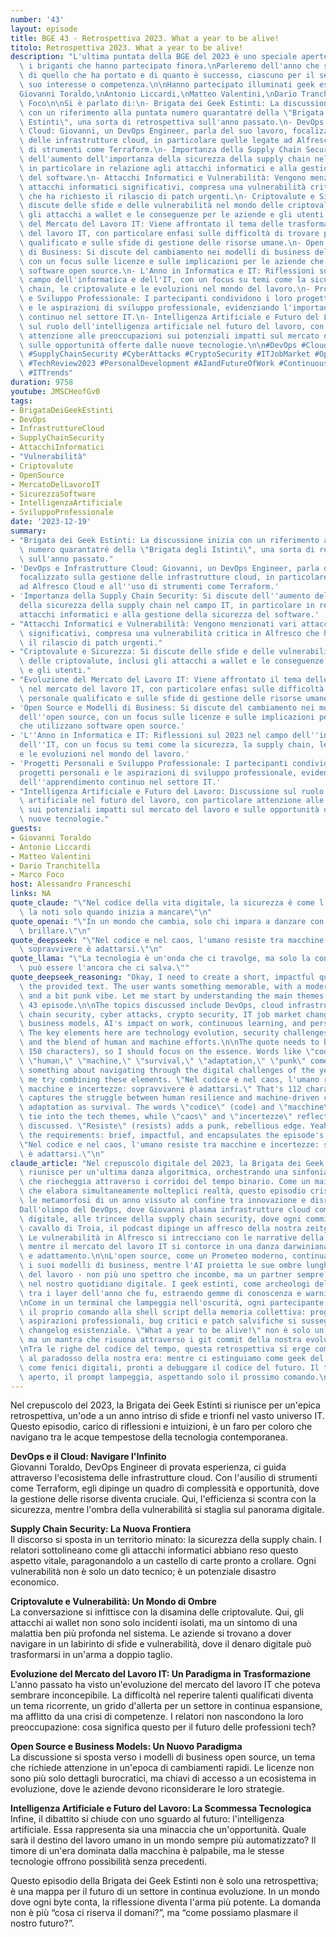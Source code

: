 ```yaml
---
number: '43'
layout: episode
title: BGE 43 - Retrospettiva 2023. What a year to be alive!
titolo: Retrospettiva 2023. What a year to be alive!
description: "L'ultima puntata della BGE del 2023 è uno speciale aperto a tutti\
  \ i briganti che hanno partecipato finora.\nParleremo dell'anno che sta tramontando,\
  \ di quello che ha portato e di quanto è successo, ciascuno per il settore di\
  \ suo interesse o competenza.\n\nHanno partecipato illuminati geek estinti come:\n\
  Giovanni Toraldo,\nAntonio Liccardi,\nMatteo Valentini,\nDario Tranchitella,\nMarco\
  \ Foco\n\nSi è parlato di:\n- Brigata dei Geek Estinti: La discussione inizia\
  \ con un riferimento alla puntata numero quarantatré della \"Brigata dei Geek\
  \ Estinti\", una sorta di retrospettiva sull'anno passato.\n- DevOps e Infrastrutture\
  \ Cloud: Giovanni, un DevOps Engineer, parla del suo lavoro, focalizzato sulla gestione\
  \ delle infrastrutture cloud, in particolare quelle legate ad Alfresco Cloud e all'uso\
  \ di strumenti come Terraform.\n- Importanza della Supply Chain Security: Si discute\
  \ dell'aumento dell'importanza della sicurezza della supply chain nel campo IT,\
  \ in particolare in relazione agli attacchi informatici e alla gestione della sicurezza\
  \ del software.\n- Attacchi Informatici e Vulnerabilità: Vengono menzionati vari\
  \ attacchi informatici significativi, compresa una vulnerabilità critica in Alfresco\
  \ che ha richiesto il rilascio di patch urgenti.\n- Criptovalute e Sicurezza: Si\
  \ discute delle sfide e delle vulnerabilità nel mondo delle criptovalute, inclusi\
  \ gli attacchi a wallet e le conseguenze per le aziende e gli utenti.\n- Evoluzione\
  \ del Mercato del Lavoro IT: Viene affrontato il tema delle trasformazioni nel mercato\
  \ del lavoro IT, con particolare enfasi sulle difficoltà di trovare personale\
  \ qualificato e sulle sfide di gestione delle risorse umane.\n- Open Source e Modelli\
  \ di Business: Si discute del cambiamento nei modelli di business dell'open source,\
  \ con un focus sulle licenze e sulle implicazioni per le aziende che utilizzano\
  \ software open source.\n- L'Anno in Informatica e IT: Riflessioni sul 2023 nel\
  \ campo dell'informatica e dell'IT, con un focus su temi come la sicurezza, la supply\
  \ chain, le criptovalute e le evoluzioni nel mondo del lavoro.\n- Progetti Personali\
  \ e Sviluppo Professionale: I partecipanti condividono i loro progetti personali\
  \ e le aspirazioni di sviluppo professionale, evidenziando l'importanza dell'apprendimento\
  \ continuo nel settore IT.\n- Intelligenza Artificiale e Futuro del Lavoro: Discussione\
  \ sul ruolo dell'intelligenza artificiale nel futuro del lavoro, con particolare\
  \ attenzione alle preoccupazioni sui potenziali impatti sul mercato del lavoro e\
  \ sulle opportunità offerte dalle nuove tecnologie.\n\n#DevOps #CloudInfrastructure\
  \ #SupplyChainSecurity #CyberAttacks #CryptoSecurity #ITJobMarket #OpenSourceBusiness\
  \ #TechReview2023 #PersonalDevelopment #AIandFutureOfWork #ContinuousLearning #SoftwareSecurity\
  \ #ITTrends"
duration: 9758
youtube: JMSCHeofGv0
tags:
- BrigataDeiGeekEstinti
- DevOps
- InfrastruttureCloud
- SupplyChainSecurity
- AttacchiInformatici
- "Vulnerabilità"
- Criptovalute
- OpenSource
- MercatoDelLavoroIT
- SicurezzaSoftware
- IntelligenzaArtificiale
- SviluppoProfessionale
date: '2023-12-19'
summary:
- "Brigata dei Geek Estinti: La discussione inizia con un riferimento alla puntata\
  \ numero quarantatré della \"Brigata degli Istinti\", una sorta di retrospettiva\
  \ sull'anno passato."
- 'DevOps e Infrastrutture Cloud: Giovanni, un DevOps Engineer, parla del suo lavoro,
  focalizzato sulla gestione delle infrastrutture cloud, in particolare quelle legate
  ad Alfresco Cloud e all''uso di strumenti come Terraform.'
- 'Importanza della Supply Chain Security: Si discute dell''aumento dell''importanza
  della sicurezza della supply chain nel campo IT, in particolare in relazione agli
  attacchi informatici e alla gestione della sicurezza del software.'
- "Attacchi Informatici e Vulnerabilità: Vengono menzionati vari attacchi informatici\
  \ significativi, compresa una vulnerabilità critica in Alfresco che ha richiesto\
  \ il rilascio di patch urgenti."
- "Criptovalute e Sicurezza: Si discute delle sfide e delle vulnerabilità nel mondo\
  \ delle criptovalute, inclusi gli attacchi a wallet e le conseguenze per le aziende\
  \ e gli utenti."
- "Evoluzione del Mercato del Lavoro IT: Viene affrontato il tema delle trasformazioni\
  \ nel mercato del lavoro IT, con particolare enfasi sulle difficoltà di trovare\
  \ personale qualificato e sulle sfide di gestione delle risorse umane."
- 'Open Source e Modelli di Business: Si discute del cambiamento nei modelli di business
  dell''open source, con un focus sulle licenze e sulle implicazioni per le aziende
  che utilizzano software open source.'
- 'L''Anno in Informatica e IT: Riflessioni sul 2023 nel campo dell''informatica e
  dell''IT, con un focus su temi come la sicurezza, la supply chain, le criptovalute
  e le evoluzioni nel mondo del lavoro.'
- 'Progetti Personali e Sviluppo Professionale: I partecipanti condividono i loro
  progetti personali e le aspirazioni di sviluppo professionale, evidenziando l''importanza
  dell''apprendimento continuo nel settore IT.'
- "Intelligenza Artificiale e Futuro del Lavoro: Discussione sul ruolo dell'intelligenza\
  \ artificiale nel futuro del lavoro, con particolare attenzione alle preoccupazioni\
  \ sui potenziali impatti sul mercato del lavoro e sulle opportunità offerte dalle\
  \ nuove tecnologie."
guests:
- Giovanni Toraldo
- Antonio Liccardi
- Matteo Valentini
- Dario Tranchitella
- Marco Foco
host: Alessandro Franceschi
links: NA
quote_claude: "\"Nel codice della vita digitale, la sicurezza è come l'ossigeno:\
  \ la noti solo quando inizia a mancare\"\n"
quote_openai: "\"In un mondo che cambia, solo chi impara a danzare con il caos può\
  \ brillare.\"\n"
quote_deepseek: "\"Nel codice e nel caos, l'umano resiste tra macchine e incertezze:\
  \ sopravvivere è adattarsi.\"\n"
quote_llama: "\"La tecnologia è un'onda che ci travolge, ma solo la consapevolezza\
  \ può essere l'ancora che ci salva.\""
quote_deepseek_reasoning: "Okay, I need to create a short, impactful quote based on\
  \ the provided text. The user wants something memorable, with a modern, deep, essential,\
  \ and a bit punk vibe. Let me start by understanding the main themes from the BGE\
  \ 43 episode.\n\nThe topics discussed include DevOps, cloud infrastructure, supply\
  \ chain security, cyber attacks, crypto security, IT job market changes, open source\
  \ business models, AI's impact on work, continuous learning, and personal projects.\
  \ The key elements here are technology evolution, security challenges, adaptation,\
  \ and the blend of human and machine efforts.\n\nThe quote needs to be concise (under\
  \ 150 characters), so I should focus on the essence. Words like \"code,\" \"chaos,\"\
  \ \"human,\" \"machine,\" \"survival,\" \"adaptation,\" \"punk\" come to mind. Maybe\
  \ something about navigating through the digital challenges of the year.\n\nLet\
  \ me try combining these elements. \"Nel codice e nel caos, l'umano resiste tra\
  \ macchine e incertezze: sopravvivere è adattarsi.\" That's 112 characters. It\
  \ captures the struggle between human resilience and machine-driven chaos, emphasizing\
  \ adaptation as survival. The words \"codice\" (code) and \"macchine\" (machines)\
  \ tie into the tech themes, while \"caos\" and \"incertezze\" reflect the challenges\
  \ discussed. \"Resiste\" (resists) adds a punk, rebellious edge. Yeah, this fits\
  \ the requirements: brief, impactful, and encapsulates the episode's spirit.\n</think>\n\
  \"Nel codice e nel caos, l'umano resiste tra macchine e incertezze: sopravvivere\
  \ è adattarsi.\"\n"
claude_article: "Nel crepuscolo digitale del 2023, la Brigata dei Geek Estinti si\
  \ riunisce per un'ultima danza algoritmica, orchestrando una sinfonia tecnologica\
  \ che riecheggia attraverso i corridoi del tempo binario. Come un mainframe quantum\
  \ che elabora simultaneamente molteplici realtà, questo episodio cristallizza\
  \ le metamorfosi di un anno vissuto al confine tra innovazione e disruption.\n\n\
  Dall'olimpo del DevOps, dove Giovanni plasma infrastrutture cloud come un demiurgo\
  \ digitale, alle trincee della supply chain security, dove ogni commit è un potenziale\
  \ cavallo di Troia, il podcast dipinge un affresco della nostra zeitgeist tecnologica.\
  \ Le vulnerabilità in Alfresco si intrecciano con le narrative della crypto-security,\
  \ mentre il mercato del lavoro IT si contorce in una danza darwiniana di evoluzione\
  \ e adattamento.\n\nL'open source, come un Prometeo moderno, continua a reinventare\
  \ i suoi modelli di business, mentre l'AI proietta le sue ombre lunghe sul futuro\
  \ del lavoro - non più uno spettro che incombe, ma un partner sempre più tangibile\
  \ nel nostro quotidiano digitale. I geek estinti, come archeologi del futuro, scavano\
  \ tra i layer dell'anno che fu, estraendo gemme di conoscenza e warning deprecati.\n\
  \nCome in un terminal che lampeggia nell'oscurità, ogni partecipante aggiunge\
  \ il proprio comando alla shell script della memoria collettiva: progetti personali,\
  \ aspirazioni professionali, bug critici e patch salvifiche si susseguono in un\
  \ changelog esistenziale. \"What a year to be alive!\" non è solo un titolo,\
  \ ma un mantra che risuona attraverso i git commit della nostra evoluzione tecnologica.\n\
  \nTra le righe del codice del tempo, questa retrospettiva si erge come un monumento\
  \ al paradosso della nostra era: mentre ci estinguiamo come geek del passato, rinasciamo\
  \ come fenici digitali, pronti a debuggare il codice del futuro. Il terminale è\
  \ aperto, il prompt lampeggia, aspettando solo il prossimo comando.\n"
---
```

Nel crepuscolo del 2023, la Brigata dei Geek Estinti si riunisce per un'epica retrospettiva, un'ode a un anno intriso di sfide e trionfi nel vasto universo IT. Questo episodio, carico di riflessioni e intuizioni, è un faro per coloro che navigano tra le acque tempestose della tecnologia contemporanea.

**DevOps e il Cloud: Navigare l'Infinito**  
Giovanni Toraldo, DevOps Engineer di provata esperienza, ci guida attraverso l'ecosistema delle infrastrutture cloud. Con l'ausilio di strumenti come Terraform, egli dipinge un quadro di complessità e opportunità, dove la gestione delle risorse diventa cruciale. Qui, l'efficienza si scontra con la sicurezza, mentre l'ombra della vulnerabilità si staglia sul panorama digitale.

**Supply Chain Security: La Nuova Frontiera**  
Il discorso si sposta in un territorio minato: la sicurezza della supply chain. I relatori sottolineano come gli attacchi informatici abbiano reso questo aspetto vitale, paragonandolo a un castello di carte pronto a crollare. Ogni vulnerabilità non è solo un dato tecnico; è un potenziale disastro economico.

**Criptovalute e Vulnerabilità: Un Mondo di Ombre**  
La conversazione si infittisce con la disamina delle criptovalute. Qui, gli attacchi ai wallet non sono solo incidenti isolati, ma un sintomo di una malattia ben più profonda nel sistema. Le aziende si trovano a dover navigare in un labirinto di sfide e vulnerabilità, dove il denaro digitale può trasformarsi in un'arma a doppio taglio.

**Evoluzione del Mercato del Lavoro IT: Un Paradigma in Trasformazione**  
L'anno passato ha visto un'evoluzione del mercato del lavoro IT che poteva sembrare inconcepibile. La difficoltà nel reperire talenti qualificati diventa un tema ricorrente, un grido d'allerta per un settore in continua espansione, ma afflitto da una crisi di competenze. I relatori non nascondono la loro preoccupazione: cosa significa questo per il futuro delle professioni tech?

**Open Source e Business Models: Un Nuovo Paradigma**  
La discussione si sposta verso i modelli di business open source, un tema che richiede attenzione in un'epoca di cambiamenti rapidi. Le licenze non sono più solo dettagli burocratici, ma chiavi di accesso a un ecosistema in evoluzione, dove le aziende devono riconsiderare le loro strategie.

**Intelligenza Artificiale e Futuro del Lavoro: La Scommessa Tecnologica**  
Infine, il dibattito si chiude con uno sguardo al futuro: l'intelligenza artificiale. Essa rappresenta sia una minaccia che un'opportunità. Quale sarà il destino del lavoro umano in un mondo sempre più automatizzato? Il timore di un'era dominata dalla macchina è palpabile, ma le stesse tecnologie offrono possibilità senza precedenti.

Questo episodio della Brigata dei Geek Estinti non è solo una retrospettiva; è una mappa per il futuro di un settore in continua evoluzione. In un mondo dove ogni byte conta, la riflessione diventa l'arma più potente. La domanda non è più “cosa ci riserva il domani?”, ma “come possiamo plasmare il nostro futuro?”.
